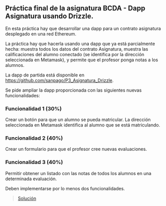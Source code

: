 ##  Práctica final de la asignatura BCDA - Dapp Asignatura usando Drizzle.

En esta práctica hay que desarrollar una dapp para un contrato asignatura desplegado en una red Ethereum.

La práctica hay que hacerla usando una dapp que ya está parcialmente hecha: muestra todos los datos del contrato Asignatura, muestra las calificaciones del alumno conectado (se identifica por la dirección seleccionada en Metamask), y permite que el profesor ponga notas a los alumnos.

La dapp de partida está disponible en https://github.com/sanpago/P3_Asignatura_Drizzle.

Se pide ampliar la dapp proporcionada con las siguientes nuevas funcionalidades:

### Funcionalidad 1 (30%)
Crear un botón para que un alumno se pueda matricular.  La dirección seleccionada en Metamask identifica al alumno que se está matriculando.

### Funcionalidad 2 (40%)
Crear un formulario para que el profesor cree nuevas evaluaciones.

### Funcionalidad 3 (40%)
Permitir obtener un listado con las notas de todos los alumnos en una determinada evaluación.

Deben implementarse por lo menos dos funcionalidades. 

> [Solución](https://github.com/Fer3suarez/BCDA/tree/main/P3_Asignatura_Drizzle)
